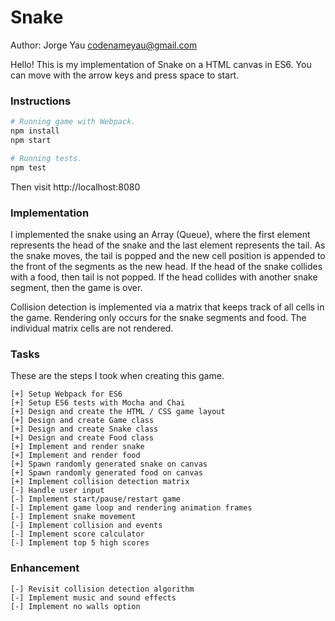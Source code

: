 # Snake

Author: Jorge Yau <codenameyau@gmail.com>

Hello! This is my implementation of Snake on a HTML canvas in ES6.
You can move with the arrow keys and press space to start.

### Instructions

```bash
# Running game with Webpack.
npm install
npm start

# Running tests.
npm test
```

Then visit http://localhost:8080

### Implementation
I implemented the snake using an Array (Queue), where the first element represents
the head of the snake and the last element represents the tail. As the snake
moves, the tail is popped and the new cell position is appended to the front
of the segments as the new head. If the head of the snake collides with a food,
then tail is not popped. If the head collides with another snake segment, then
the game is over.

Collision detection is implemented via a matrix that keeps track of all cells
in the game. Rendering only occurs for the snake segments and food. The
individual matrix cells are not rendered.

### Tasks
These are the steps I took when creating this game.
```
[+] Setup Webpack for ES6
[+] Setup ES6 tests with Mocha and Chai
[+] Design and create the HTML / CSS game layout
[+] Design and create Game class
[+] Design and create Snake class
[+] Design and create Food class
[+] Implement and render snake
[+] Implement and render food
[+] Spawn randomly generated snake on canvas
[+] Spawn randomly generated food on canvas
[+] Implement collision detection matrix
[-] Handle user input
[-] Implement start/pause/restart game
[-] Implement game loop and rendering animation frames
[-] Implement snake movement
[-] Implement collision and events
[-] Implement score calculator
[-] Implement top 5 high scores
```

### Enhancement
```
[-] Revisit collision detection algorithm
[-] Implement music and sound effects
[-] Implement no walls option
```
